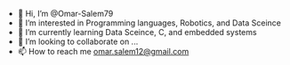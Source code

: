 - 👋 Hi, I’m @Omar-Salem79
- 👀 I’m interested in Programming languages, Robotics, and Data Sceince
- 🌱 I’m currently learning Data Sceince, C, and embedded systems
- 💞️ I’m looking to collaborate on ...
- 📫 How to reach me omar.salem12@gmail.com

<!---
Omar-Salem79/Omar-Salem79 is a ✨ special ✨ repository because its `README.md` (this file) appears on your GitHub profile.
You can click the Preview link to take a look at your changes.
--->
